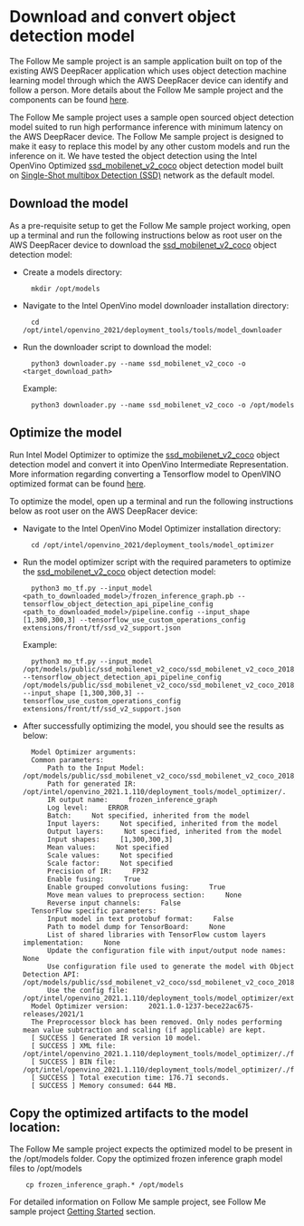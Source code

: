 # Download and convert object detection model

The Follow Me sample project is an sample application built on top of the existing AWS DeepRacer application which uses object detection machine learning model through which the AWS DeepRacer device can identify and follow a person. More details about the Follow Me sample project and the components can be found [here](https://github.com/awsdeepracer/aws-deepracer-follow-me-sample-project).

The Follow Me sample project uses a sample open sourced object detection model suited to run high performance inference with minimum latency on the AWS DeepRacer device. The Follow Me sample project is designed to make it easy to replace this model by any other custom models and run the inference on it. We have tested the object detection using the Intel OpenVino Optimized [ssd_mobilenet_v2_coco](https://docs.openvinotoolkit.org/latest/omz_models_public_ssd_mobilenet_v2_coco_ssd_mobilenet_v2_coco.html) object detection model built on [Single-Shot multibox Detection (SSD)](https://arxiv.org/abs/1801.04381) network as the default model.

## Download the model

As a pre-requisite setup to get the Follow Me sample project working, open up a terminal and run the following instructions below as root user on the AWS DeepRacer device to download the [ssd_mobilenet_v2_coco](https://docs.openvinotoolkit.org/latest/omz_models_public_ssd_mobilenet_v2_coco_ssd_mobilenet_v2_coco.html) object detection model:

- Create a models directory:

        mkdir /opt/models

- Navigate to the Intel OpenVino model downloader installation directory:

        cd /opt/intel/openvino_2021/deployment_tools/tools/model_downloader

- Run the downloader script to download the model:

        python3 downloader.py --name ssd_mobilenet_v2_coco -o <target_download_path>

    Example: 

        python3 downloader.py --name ssd_mobilenet_v2_coco -o /opt/models


## Optimize the model

Run Intel Model Optimizer to optimize the [ssd_mobilenet_v2_coco](https://docs.openvinotoolkit.org/latest/omz_models_public_ssd_mobilenet_v2_coco_ssd_mobilenet_v2_coco.html) object detection model and convert it into OpenVino Intermediate Representation. More information regarding converting a Tensorflow model to OpenVINO optimized format can be found [here](https://docs.openvinotoolkit.org/2021.1/openvino_docs_MO_DG_prepare_model_convert_model_Convert_Model_From_TensorFlow.html).

To optimize the model, open up a terminal and run the following instructions below as root user on the AWS DeepRacer device:

- Navigate to the Intel OpenVino Model Optimizer installation directory:

        cd /opt/intel/openvino_2021/deployment_tools/model_optimizer

- Run the model optimizer script with the required parameters to optimize the [ssd_mobilenet_v2_coco](https://docs.openvinotoolkit.org/latest/omz_models_public_ssd_mobilenet_v2_coco_ssd_mobilenet_v2_coco.html) object detection model:

        python3 mo_tf.py --input_model <path_to_downloaded_model>/frozen_inference_graph.pb --tensorflow_object_detection_api_pipeline_config <path_to_downloaded_model>/pipeline.config --input_shape [1,300,300,3] --tensorflow_use_custom_operations_config extensions/front/tf/ssd_v2_support.json

    Example:

        python3 mo_tf.py --input_model /opt/models/public/ssd_mobilenet_v2_coco/ssd_mobilenet_v2_coco_2018_03_29/frozen_inference_graph.pb --tensorflow_object_detection_api_pipeline_config /opt/models/public/ssd_mobilenet_v2_coco/ssd_mobilenet_v2_coco_2018_03_29/pipeline.config --input_shape [1,300,300,3] --tensorflow_use_custom_operations_config extensions/front/tf/ssd_v2_support.json

- After successfully optimizing the model, you should see the results as below:

        Model Optimizer arguments:
        Common parameters:
            Path to the Input Model:     /opt/models/public/ssd_mobilenet_v2_coco/ssd_mobilenet_v2_coco_2018_03_29/frozen_inference_graph.pb
            Path for generated IR:     /opt/intel/openvino_2021.1.110/deployment_tools/model_optimizer/.
            IR output name:     frozen_inference_graph
            Log level:     ERROR
            Batch:     Not specified, inherited from the model
            Input layers:     Not specified, inherited from the model
            Output layers:     Not specified, inherited from the model
            Input shapes:     [1,300,300,3]
            Mean values:     Not specified
            Scale values:     Not specified
            Scale factor:     Not specified
            Precision of IR:     FP32
            Enable fusing:     True
            Enable grouped convolutions fusing:     True
            Move mean values to preprocess section:     None
            Reverse input channels:     False
        TensorFlow specific parameters:
            Input model in text protobuf format:     False
            Path to model dump for TensorBoard:     None
            List of shared libraries with TensorFlow custom layers implementation:     None
            Update the configuration file with input/output node names:     None
            Use configuration file used to generate the model with Object Detection API:     /opt/models/public/ssd_mobilenet_v2_coco/ssd_mobilenet_v2_coco_2018_03_29/pipeline.config
            Use the config file:     /opt/intel/openvino_2021.1.110/deployment_tools/model_optimizer/extensions/front/tf/ssd_v2_support.json
        Model Optimizer version:     2021.1.0-1237-bece22ac675-releases/2021/1
        The Preprocessor block has been removed. Only nodes performing mean value subtraction and scaling (if applicable) are kept.
        [ SUCCESS ] Generated IR version 10 model.
        [ SUCCESS ] XML file: /opt/intel/openvino_2021.1.110/deployment_tools/model_optimizer/./frozen_inference_graph.xml
        [ SUCCESS ] BIN file: /opt/intel/openvino_2021.1.110/deployment_tools/model_optimizer/./frozen_inference_graph.bin
        [ SUCCESS ] Total execution time: 176.71 seconds. 
        [ SUCCESS ] Memory consumed: 644 MB.


## Copy the optimized artifacts to the model location:

The Follow Me sample project expects the optimized model to be present in the /opt/models folder. Copy the optimized frozen inference graph model files to /opt/models

        cp frozen_inference_graph.* /opt/models

For detailed information on Follow Me sample project, see Follow Me sample project [Getting Started](getting-started.md) section.